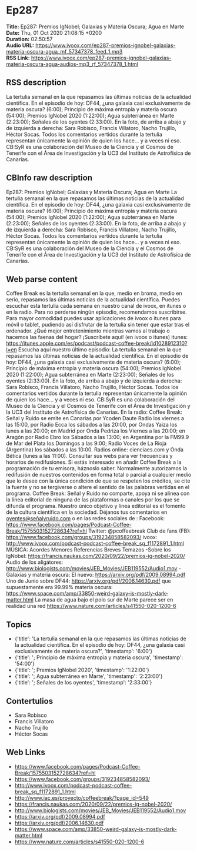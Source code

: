 # Ep287  
**Title:** Ep287: Premios IgNobel; Galaxias y Materia Oscura; Agua en Marte  
**Date:** Thu, 01 Oct 2020 21:08:15 +0200  
**Duration:** 02:50:57  
**Audio URL:** https://www.ivoox.com/ep287-premios-ignobel-galaxias-materia-oscura-agua_mf_57347378_feed_1.mp3  
**RSS Link:** https://www.ivoox.com/ep287-premios-ignobel-galaxias-materia-oscura-agua-audios-mp3_rf_57347378_1.html  

## RSS description
La tertulia semanal en la que repasamos las últimas noticias de la actualidad científica. En el episodio de hoy: DF44, ¿una galaxia casi exclusivamente de materia oscura? (6:00); Principio de máxima entropía y materia oscura (54:00); Premios IgNobel 2020 (1:22:00); Agua subterránea en Marte (2:23:00); Señales de los oyentes (2:33:00). En la foto, de arriba a abajo y de izquierda a derecha: Sara Robisco, Francis Villatoro, Nacho Trujillo, Héctor Socas. Todos los comentarios vertidos durante la tertulia representan únicamente la opinión de quien los hace... y a veces ni eso. CB:SyR es una colaboración del Museo de la Ciencia y el Cosmos de Tenerife con el Área de Investigación y la UC3 del Instituto de Astrofísica de Canarias.

## CBInfo raw description
Ep287: Premios IgNobel; Galaxias y Materia Oscura; Agua en Marte
La tertulia semanal en la que repasamos las últimas noticias de la actualidad científica. En el episodio de hoy: DF44, ¿una galaxia casi exclusivamente de materia oscura? (6:00); Principio de máxima entropía y materia oscura (54:00); Premios IgNobel 2020 (1:22:00); Agua subterránea en Marte (2:23:00); Señales de los oyentes (2:33:00). En la foto, de arriba a abajo y de izquierda a derecha: Sara Robisco, Francis Villatoro, Nacho Trujillo, Héctor Socas. Todos los comentarios vertidos durante la tertulia representan únicamente la opinión de quien los hace... y a veces ni eso. CB:SyR es una colaboración del Museo de la Ciencia y el Cosmos de Tenerife con el Área de Investigación y la UC3 del Instituto de Astrofísica de Canarias.


## Web parse content
Coffee Break es la tertulia semanal en la que, medio en broma, medio en serio, repasamos las últimas noticias de la actualidad científica. Puedes escuchar esta tertulia cada semana en nuestro canal de ivoox, en itunes o en la radio. Para no perderse ningún episodio, recomendamos suscribirse. Para mayor comodidad puedes usar aplicaciones de ivoox o itunes para móvil o tablet, pudiendo así disfrutar de la tertulia sin tener que estar tras el ordenador. ¿Qué mejor entretenimiento mientras vamos al trabajo o hacemos las faenas del hogar? ¡Suscríbete aquí! (en ivoox o itunes) itunes: https://itunes.apple.com/es/podcast/podcast-coffee-break/id1028912310?l=en Escucha aquí nuestro último episodio: La tertulia semanal en la que repasamos las últimas noticias de la actualidad científica. En el episodio de hoy: DF44, ¿una galaxia casi exclusivamente de materia oscura? (6:00); Principio de máxima entropía y materia oscura (54:00); Premios IgNobel 2020 (1:22:00); Agua subterránea en Marte (2:23:00); Señales de los oyentes (2:33:00). En la foto, de arriba a abajo y de izquierda a derecha: Sara Robisco, Francis Villatoro, Nacho Trujillo, Héctor Socas. Todos los comentarios vertidos durante la tertulia representan únicamente la opinión de quien los hace… y a veces ni eso. CB:SyR es una colaboración del Museo de la Ciencia y el Cosmos de Tenerife con el Área de Investigación y la UC3 del Instituto de Astrofísica de Canarias. En la radio: Coffee Break: Señal y Ruido se emite en Canarias por Ycoden Daute Radio los viernes a las 15:00, por Radio Ecca los sábados a las 20:00, por Ondas Yaiza los lunes a las 20:00; en Madrid por Onda Pedriza los Viernes a las 20:00; en Aragón por Radio Ebro los Sábados a las 13:00; en Argentina por la FM99.9 de Mar del Plata los Domingos a las 9:00; Radio Voces de La Rioja (Argentina) los sábados a las 10:00. Radios online: cienciaes.com y Onda Bética (lunes a las 11:00). Consultar sus webs para ver frecuencias y horarios de redifusiones. Si estás interesado en añadir Coffee Break a la programación de tu emisora, háznoslo saber. Normalmente autorizamos la redifusión de nuestros contenidos en forma total o parcial a cualquier medio que lo desee con la única condición de que se respeten los créditos, se cite la fuente y no se tergiverse o altere el sentido de las palabras vertidas en el programa. Coffee Break: Señal y Ruido no comparte, apoya ni se alinea con la línea editorial de ninguna de las plataformas o canales por los que se difunda el programa. Nuestro único objetivo y línea editorial es el fomento de la cultura científica en la sociedad. Déjanos tus comentarios en oyentes@señalyruido.com o en las redes sociales de : Facebook: https://www.facebook.com/pages/Podcast-Coffee-Break/1575503152728634?ref=hl Twitter: @pcoffeebreak Club de fans (FB): https://www.facebook.com/groups/319234858582093/ ivoox: http://www.ivoox.com/podcast-podcast-coffee-break_sq_f1172891_1.html MÚSICA: Acordes Menores Referencias Breves Temazos -Sobre los IgNobel: https://francis.naukas.com/2020/09/22/premios-ig-nobel-2020/ Audio de los aligátores: http://www.biologists.com/movies/JEB_Movies/JEB119552/Audio1.mov -Galaxias y materia oscura: El nuevo: https://arxiv.org/pdf/2009.08994.pdf Uno de Junio sobre DF44: https://arxiv.org/pdf/2006.14630.pdf que supuestamente era 99.99% materia oscura: https://www.space.com/amp/33850-weird-galaxy-is-mostly-dark-matter.html La masa de agua bajo el polo sur de Marte parece ser en realidad una red https://www.nature.com/articles/s41550-020-1200-6

## Topics
- {'title': 'La tertulia semanal en la que repasamos las últimas noticias de la actualidad científica. En el episodio de hoy: DF44, ¿una galaxia casi exclusivamente de materia oscura?', 'timestamp': '6:00'}
- {'title': '; Principio de máxima entropía y materia oscura', 'timestamp': '54:00'}
- {'title': '; Premios IgNobel 2020', 'timestamp': '1:22:00'}
- {'title': '; Agua subterránea en Marte', 'timestamp': '2:23:00'}
- {'title': '; Señales de los oyentes', 'timestamp': '2:33:00'}
## Contertulios
- Sara Robisco
- Francis Villatoro
- Nacho Trujillo
- Héctor Socas
## Web Links
- https://www.facebook.com/pages/Podcast-Coffee-Break/1575503152728634?ref=hl
- https://www.facebook.com/groups/319234858582093/
- http://www.ivoox.com/podcast-podcast-coffee-break_sq_f1172891_1.html
- http://www.iac.es/proyecto/coffeebreak/?page_id=549
- https://francis.naukas.com/2020/09/22/premios-ig-nobel-2020/
- http://www.biologists.com/movies/JEB_Movies/JEB119552/Audio1.mov
- https://arxiv.org/pdf/2009.08994.pdf
- https://arxiv.org/pdf/2006.14630.pdf
- https://www.space.com/amp/33850-weird-galaxy-is-mostly-dark-matter.html
- https://www.nature.com/articles/s41550-020-1200-6